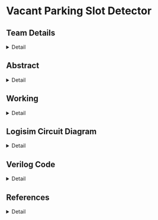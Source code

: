 # Vacant Parking Slot Detector

<!-- First Section -->
## Team Details
<details>
  <summary>Detail</summary>

  > Semester: 3rd Sem B. Tech. CSE

  > Section: S1
		
  > Member-1: Adarsh Ranjan, 221CS103, adarshranjan.221cs103@nitk.edu.in

  > member-2: Rian Shane Pinto, 221CS144, rian.221cs144@nitk.edu.in	

  > Member-3: 	Siddharth Gupta	, 221CS153, siddharthgupta.221cs153@nitk.edu.in
</details>

<!-- Second Section -->
## Abstract
<details>
  <summary>Detail</summary>

### Introduction:
  To accomplish faster, easier, and denser parking of automobiles during the majority of the time they remain inactive, smart parking combines technology and human ingenuity. 
This method aims to utilize as few resources as possible, such as fuel, time, and space.

To reduce urban congestion, mitigate environmental impact, and improve overall urban mobility, a better parking solution is necessary. This solution addresses the increasing issue of limited parking spaces, optimizing their usage and reducing the amount of time spent searching for a parking space. This not only reduces traffic congestion but also reduces carbon emissions, thus contributing to a more environmentally friendly environment. 

Furthermore, improved parking solutions may also contribute to economic growth by increasing the accessibility of businesses, thus enhancing the quality of life within cities and promoting sustainable urban development.

### Our Contribution:

Our team aims to create a prototype that is designed to reduce human intervention in searching for parking spots. Thus, creating a more efficient, accurate, and potentially cost-effective solution.
The project streamlines the parking process, making it more convenient for drivers.

The project features a counter, to keep track of the vacant spots in the parking space. This creates a quicker flow of traffic in such parking spaces.

Moreover, the position of the nearest available parking space is also displayed to the user at the entrance of the parking spot. This reduces the dependency on humans.


</details>

<!-- Third Section -->
## Working
<details>
  <summary>Detail</summary>
Our team aims to create a prototype that is designed to reduce human intervention in searching for parking spots. Thus, creating a more efficient, accurate, and potentially cost-effective solution.
The project streamlines the parking process, making it more convenient for drivers.

The project features a counter, to keep track of the vacant spots in the parking space. This creates a quicker flow of traffic in such parking spaces.

Moreover, the position of the nearest available parking space is also displayed to the user at the entrance of the parking spot. This reduces the dependency on humans.
User Input: The user approaches the Vacant Parking Slot Detecting Machine and inputs their vehicle type through a keypad, representing it as a password (e.g., "truck" for a truck, "bus" for a bus, "4wheeler" for a 4-wheeler, or "2wheeler" for a 2-wheeler).

Password Verification: The system checks the entered password against the predefined vehicle types. If the password is valid, access is granted. If the password is incorrect, the system counts the number of incorrect attempts.

Access Granted: Upon successful verification, the system uses the decoder to determine the nearest available parking spot for the user's vehicle type based on the output of the priority encoders.

Parking Slot Indication: The system guides the user to the designated parking spot through LED indicators or display panels.

Access Denied: If a user exceeds three incorrect attempts, the system denies access and alerts the user.

### Flow of Simulation:
![image](https://github.com/RianPinto/Vacant-Parking-Slot-Detector/assets/139946131/ed260b44-41ba-439d-8f93-a2369e9fd7d7)


### Functionality
Encoder:	Four priority encoders are utilized to detect the availability of parking slots for each vehicle type: truck, bus, 4-wheeler, and 2-wheeler. These priority encoders receive input signals from various parking spots and prioritize them based on vehicle type. The output of each priority encoder represents the availability status of parking spots for that specific vehicle type.

Counter	Counter: created using T-flipflops is used to measure 
the number of times the password has been inputted. When the count crosses three and no correct inputs have been made previously, then the circuit breaks down due to excessive failed attempts. A red LED is displayed to show an error

Decoder:	A decoder is used in the password application. When the vehicle enters its vehicle code, it is translated into one of four valid vehicles, if its password matches the given password. This translation of password to vehicle is done using a decoder
General circuits created using min terms 	1.	In the odd case when all parking slots are full, the signal is required to be sent at the parking entry, using a red led, indicating that the parking is full;
2.	To convert the result of all encoders into a suitable parking spot with respect to the vehicle code inputted

</details>

<!-- Fourth Section -->
## Logisim Circuit Diagram
<details>
  <summary>Detail</summary>
  
  > 
Sample Encoder (1/4)
> ![Singular Priority Encoder](https://github.com/RianPinto/Vacant-Parking-Slot-Detector/assets/139946131/b861c55e-2d94-4aa1-a187-e9f0792b3f01)


Password Input Segment:

![Password Input Module](https://github.com/RianPinto/Vacant-Parking-Slot-Detector/assets/139946131/a719966f-f664-423f-942d-93fa991a085b)


Password Input Along with Counter Check to Limit Password Trials:

![Password Count Check](https://github.com/RianPinto/Vacant-Parking-Slot-Detector/assets/139946131/df6aa258-636c-4401-ae24-cb83984ec030)



Main Priority Encoder Circuit:

![Main MultiEncoder Decoder Parking Display](https://github.com/RianPinto/Vacant-Parking-Slot-Detector/assets/139946131/41584575-ec24-4589-869a-a676b2233414)



</details>

<!-- Fifth Section -->
## Verilog Code
<details>
  <summary>Detail</summary>

  > Encoder-Decoder Verilog

```
module pe(d,o);

input [3:0] d;
output [1:0] o;

assign o[1] = !d[0] & !d[1];
assign o[0] = (!d[0]&d[1])|(!d[0]&!d[2]);



endmodule

module main(d,w,o);
input [15:0]d;
input [3:0] w;
output [3:0] o;

wire [1:0] t1;
wire [1:0] t2;
wire [1:0] t3;
wire [1:0] t4;
wire [1:0] t5;
wire [3:0] d1;
wire [3:0] d2;
wire [3:0] d3;
wire [3:0] d4;

assign d1[0] = d[0];
assign d1[1] = d[1];
assign d1[2] = d[2];
assign d1[3] = d[3];

assign d2[0] = d[4];
assign d2[1] = d[5];
assign d2[2] = d[6];
assign d2[3] = d[7];


assign d3[0] = d[8];
assign d3[1] = d[9];
assign d3[2] = d[10];
assign d3[3] = d[11];


assign d4[0] = d[12];
assign d4[1] = d[13];
assign d4[2] = d[14];
assign d4[3] = d[15];


pe s1(d1,t1);
pe s2(d2,t2);
pe s3(d3,t3);
pe s4(d4,t4);

assign o[0] = (w[3]&t4[0])|(w[2]&t3[0])|(w[1]&t2[0])|(w[0]&t1[0]);
assign o[1] = (w[3]&t4[1])|(w[2]&t3[1])|(w[1]&t2[1])|(w[0]&t1[1]);

pe s5(w,t5);
assign o[2] = (t5[0]);
assign o[3] = (t5[1]);


endmodule
```


Test Bench
```
module mp_tb;
reg [15:0]d;
reg [3:0] w;
wire [3:0] o;

main rian(d,w,o);

initial

begin
d=16'b1010011101100100;
w=4'b0001;
$display("P15 P14 P13 P12 | P11 P10 P9 P8 | P7 P6 P5 P4 | P3 P2 P1 P0 |    |BUS TRUCK 4W 2W | Nearest Appopriate Parking Spot |");
$monitor("%d   %d   %d   %d   | %d   %d   %d   %d | %d  %d  %d  %d  | %d  %d  %d  %d  |    |      %b      |                 %d              |",d[15],d[14],d[13],d[12],d[11],d[10],d[9],d[8],d[7],d[6],d[5],d[4],d[3],d[2],d[1],d[0],w,o);
#10;
repeat(3)
begin

w=w*2;
#10;
end


end
endmodule
```
Verilog for Password Checker and  Entry and Exit
```
module four_wheeler_module(input buzzer, 				
						input entry,			
						input exit,				
						input [3:0]password,			
						input clear,			
						input clear_new,		
						output reg gate_open,	
						output reg gate_closed,	
						output reg [1:0]count_entry,		
						output reg [1:0]count_exit,			
						output reg [12:1]num_in_park_slot,	
						output reg [2:1]count_next_entry,	
						output reg [2:1]count_next_exit,	
						output reg [12:1]num_entry_next ,	
						output reg [12:1]num_exit_next,		
						output reg [2:1] count_prev_entry,	
						output reg [2:1] count_prev_exit,	
						output reg [0:3] occupied
						);
	
always @(buzzer or password or entry or exit or clear or clear_new)
	
	begin
			if(clear==1'b1)			
			begin
			count_exit=2'd0;
			count_entry=2'd0;
			occupied = 4'b0000;
			num_in_park_slot=12'd0;
			end
			
			else if(clear==1'b0)
			begin
				count_entry=count_next_entry;;
			end
			
			else if(clear==1'b0)
			begin
				count_exit=count_next_exit;
			end
			

			count_prev_entry=count_entry;
			num_entry_next=num_in_park_slot+1;
			count_prev_exit=count_exit;
			num_exit_next=num_in_park_slot-1;

		if(entry==1'b1)
		begin
			
			if(count_entry==2'd3 &&(password==4'b0001|| password==4'b0010|| password==4'b0100|| password==4'b1000) )
			begin
				count_next_entry=2'd0;
				if (password==4'b0001) occupied[0] = 1;
				if (password==4'b0010) occupied[1] = 1;
				if (password==4'b0100) occupied[2] = 1;
				if (password==4'b1000) occupied[3] = 1;
			end
			else if(count_entry==2'd3 && (password!=4'b0001|| password!=4'b0010|| password!=4'b0100|| password!=4'b1000))
				count_next_entry=2'd1;
			else
				count_next_entry=count_entry+1;
			
			
			
			if(count_entry<2'd3)
			begin
				if(buzzer==1'b1 && (password==4'b0001|| password==4'b0010|| password==4'b0100|| password==4'b1000))
				begin
					gate_open<=1'b1;
					gate_closed<=1'b0;
					num_in_park_slot=num_entry_next;
					count_entry<=2'd0;
					if (password==4'b0001) occupied[0] = 1;
					if (password==4'b0010) occupied[1] = 1;
					if (password==4'b0100) occupied[2] = 1;
					if (password==4'b1000) occupied[3] = 1;
						
				end	
				
			end
			else if(count_entry==2'd3)
				begin
					$display("\nIncorrect password for 3 times!\nYou cannot enter the parking slot.\nSORRY!!");
				
				end

			if(buzzer==1'b0 ||(password!=4'b0001|| password!=4'b0010|| password!=4'b0100|| password!=4'b1000) )
			begin
				count_entry=count_next_entry;
				gate_open=1'b0;
				gate_closed=1'b1;
				num_in_park_slot=num_in_park_slot;
				count_entry<=1'd0;
			end
		end


		if(exit==1'b1)
		begin
		
			if(count_exit==2'd3 &&(password==4'b0001|| password==4'b0010|| password==4'b0100|| password==4'b1000) )
			begin
			count_next_exit=2'd0;
			if (password==4'b0001) occupied[0] = 0;
			if (password==4'b0010) occupied[1] = 0;
			if (password==4'b0100) occupied[2] = 0;
			if (password==4'b1000) occupied[3] = 0;
			end
			else if(count_exit==2'd3 && (password!=4'b0001|| password!=4'b0010|| password!=4'b0100|| password!=4'b1000))
			count_next_exit=2'd1;
			else
			count_next_exit=count_exit+1;
			
			
			
			if(count_exit<2'd3)
			begin
				if(buzzer==1'b1 && (password==4'b0001|| password==4'b0010|| password==4'b0100|| password==4'b1000) )
				begin
					gate_open<=1'b1;
					gate_closed<=1'b0;
					num_in_park_slot=num_exit_next;
					count_exit<=2'd0;
					if (password==4'b0001) occupied[0] = 0;
					if (password==4'b0010) occupied[1] = 0;
					if (password==4'b0100) occupied[2] = 0;
					if (password==4'b1000) occupied[3] = 0;
						
				end	
				
			end
			else if(count_exit==2'd3)
				begin
					$display("\nIncorrect password for 3 times!\nYou cannot enter the parking slot.\nSORRY!!");
				
				end

		if(buzzer==1'b0 ||(password!=4'b0001|| password!=4'b0010|| password!=4'b0100|| password!=4'b1000) )
			begin
				count_exit=count_next_exit;
				gate_open=1'b0;
				gate_closed=1'b1;
				num_in_park_slot=num_in_park_slot;
				count_exit=1'd0;
			end
		end
	end
endmodule


module four_wheeler_module_tb;
reg buzzer; 						
reg [3:0]password;								
reg clear;							
reg clear_new;						
reg entry;							
reg exit;							
wire [2:1]count_entry;				
wire [2:1]count_exit;				
wire gate_open;						
wire gate_closed;					
wire [12:1]num_in_park_slot;		
wire [2:1]count_next_entry;			
wire [2:1]count_next_exit;			
wire [12:1]num_entry_next;			
wire [12:1]num_exit_next;			
wire [2:1] count_prev_entry;		
wire [2:1] count_prev_exit;			
wire [0:3] occupied;
four_wheeler_module instance_t(buzzer,entry,exit,password,clear,clear_new,gate_open,gate_closed,count_entry,count_exit,num_in_park_slot,count_next_entry,count_next_exit,num_entry_next,num_exit_next,count_prev_entry,count_prev_exit,occupied);
initial
begin
	$dumpfile("four_wheeler_module_vcd");
	$dumpvars;
end

initial begin
	buzzer=1'b0;
	clear=1'b1;
	entry=1'b1;
	exit=1'b0;
	password=4'b0000;
	#10
		entry=1'b1;
		exit=0;
		clear=1'b0;
		buzzer=1'b1;
		password=4'b0001;
	#10
		entry=1'b1;
		exit=0;
		clear=1'b0;
		buzzer=1'b1;
		password=4'b0100;
	#10
		entry=1'b1;
		exit=0;
		clear=1'b0;
		buzzer=1'b1;
		password=4'b0011;
	#10
		entry=1'b1;
		exit=0;
		clear=1'b0;
		buzzer=1'b1;
		password=4'b1010;
	#10
		exit=1'b0;
		entry=1;
		clear=1'b0;
		buzzer=1'b1;
		password=4'b1011;
	#10
		exit=1;
		entry=0;
		buzzer=1'b1;
		password=4'b0001;
		clear=1'b0;
		
end 
initial

//$monitor("\nentry=%b\texit=%b\tBuzzer=%b\tPassword=%4b\tgate open=%b\tgate closed=%b\tnumber of vehicles in parking slot=%2d,occupied=%4b",entry,exit,buzzer,password,gate_open,gate_closed,num_in_park_slot,occupied);
$monitor("\nentry=%b\texit=%b\tBuzzer=%b\tPassword=%4b\toccupied=%4b",entry,exit,buzzer,password,occupied);
endmodule

```
</details>
<!-- Sixth Section -->

## References
<details>
  <summary>Detail</summary>

  > 
1.	https://nevonprojects.com/
2.	https://www.geeksforgeeks.org/counters-in-digital-logic/
3.	https://www.electronics-tutorials.ws/blog/7-segment-display-tutorial.html
4.	https://www.electronicsforu.com/technology-trends/learn-electronics/ldr-light-dependent-resistors-basics
5.	https://en.wikipedia.org/wiki/Parking_guidance_and_information

</details>
